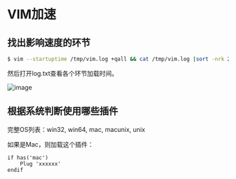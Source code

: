 # VIM加速


## 找出影响速度的环节

```sh
$ vim --startuptime /tmp/vim.log +qall && cat /tmp/vim.log |sort -nrk 2
```
然后打开log.txt查看各个环节加载时间。

![image](https://user-images.githubusercontent.com/14041622/50057024-d9fa5400-019f-11e9-8544-db4e80cefe1e.png)



## 根据系统判断使用哪些插件

完整OS列表：win32, win64, mac, macunix, unix

如果是Mac，则加载这个插件：
```vim
if has('mac')
    Plug 'xxxxxx'
endif
```